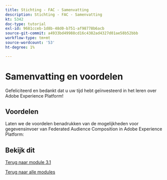 ```yaml
---
title: Stichting - FAC - Samenvatting
description: Stichting - FAC - Samenvatting
kt: 5342
doc-type: tutorial
exl-id: 9681cceb-1d8b-48d0-b751-af98778b6acb
source-git-commit: a4933bd49988cd16c4382ad4327d01ae58b52bbb
workflow-type: tm+mt
source-wordcount: '53'
ht-degree: 1%

---
```


# Samenvatting en voordelen

Gefeliciteerd en bedankt dat u uw tijd hebt geïnvesteerd in het leren over Adobe Experience Platform!

## Voordelen

Laten we de voordelen benadrukken van de mogelijkheden voor gegevensinvoer van Federated Audience Composition in Adobe Experience Platform:


## Bekijk dit

[Terug naar module 3.1](./fac.md)

[Terug naar alle modules](../../../overview.md)
